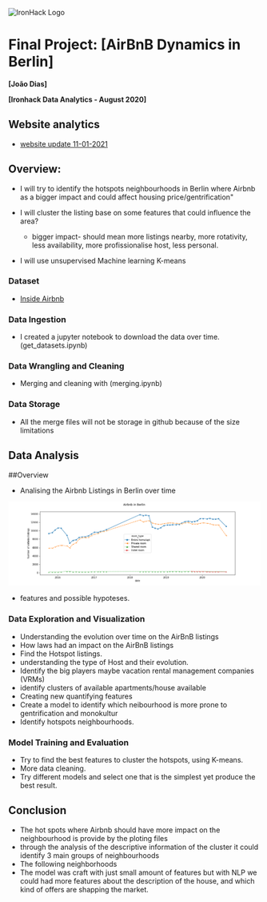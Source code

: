 ![IronHack Logo](https://s3-eu-west-1.amazonaws.com/ih-materials/uploads/upload_d5c5793015fec3be28a63c4fa3dd4d55.png)

# Final Project: [AirBnB Dynamics in Berlin]

**[João Dias]**

**[Ironhack Data Analytics - August 2020]**

## Website analytics

* [website update 11-01-2021](https://share.streamlit.io/joao-dias-25/airbnb-dynamics-berlin/Berlinair.py)

## Overview:

* I will try to identify the hotspots neighbourhoods in Berlin where Airbnb as a bigger impact and could affect housing price/gentrification"
	
* I will cluster the listing base on some features that could influence the area?
	* bigger impact- should mean more listings nearby, more rotativity, less availability, more profissionalise host, less personal.

* I will use unsupervised Machine learning K-means	


### Dataset

* [Inside Airbnb](http://insideairbnb.com/get-the-data.html) 


### Data Ingestion

* I created a jupyter notebook to download the data over time. (get_datasets.ipynb)


### Data Wrangling and Cleaning

* Merging and cleaning with (merging.ipynb)


### Data Storage

* All the merge files will not be storage in github because of the size limitations


## Data Analysis

##Overview

* Analising the Airbnb Listings in Berlin over time

<img src="Listings in Berlin.png" width="800"/>

* features and possible hypoteses.

### Data Exploration and Visualization

* Understanding the evolution over time on the AirBnB listings
* How laws had an impact on the AirBnB listings
* Find the Hotspot listings.
* understanding the type of Host and their evolution.
* Identify the big players maybe vacation rental management companies (VRMs) 
* identify clusters of available apartments/house available
* Creating new quantifying features
* Create a model to identify which neibourhood is more prone to gentrification and monokultur
* Identify hotspots neighbourhoods.

### Model Training and Evaluation

* Try to find the best features to cluster the hotspots, using K-means.
* More data cleaning.
* Try different models and select one that is the simplest yet produce the best result.


## Conclusion

* The hot spots where Airbnb should have more impact on the neighbourhood is provide by the ploting files
* through the analysis of the descriptive information of the cluster it could identify 3 main groups of neighbourhoods
* The following neighborhoods
* The model was craft with just small amount of features but with NLP we could had more features about the description of the house, and which kind of offers are shapping the market. 